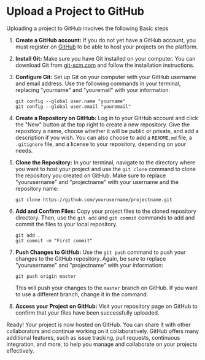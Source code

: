# Upload a Project to GitHub

Uploading a project to GitHub involves the following Basic steps

1. **Create a GitHub account:**
    If you do not yet have a GitHub account, you must register on [GitHub](https://github.com) to be able to host your projects on the platform.

2. **Install Git:**
    Make sure you have Git installed on your computer. You can download Git from [git-scm.com](https://git-scm.com/downloads) and follow the installation instructions.

3. **Configure Git:**
    Set up Git on your computer with your GitHub username and email address. Use the following commands in your terminal, replacing "yourname" and "youremail" with your information:

    ```shell
    git config --global user.name "yourname"
    git config --global user.email "youremail"
    ```

4. **Create a Repository on GitHub:**
    Log in to your GitHub account and click the "New" button at the top right to create a new repository. Give the repository a name, choose whether it will be public or private, and add a description if you wish. You can also choose to add a `README.md` file, a `.gitignore` file, and a license to your repository, depending on your needs.

5. **Clone the Repository:**
    In your terminal, navigate to the directory where you want to host your project and use the `git clone` command to clone the repository you created on GitHub. Make sure to replace "yourusername" and "projectname" with your username and the repository name:

    ```shell
    git clone https://github.com/yourusername/projectname.git
    ```

6. **Add and Confirm Files:**
    Copy your project files to the cloned repository directory. Then, use the `git add` and `git commit` commands to add and commit the files to your local repository.

    ```shell
    git add .
    git commit -m "First commit"
    ```

7. **Push Changes to GitHub:**
    Use the `git push` command to push your changes to the GitHub repository. Again, be sure to replace "yourusername" and "projectname" with your information:

    ```shell
    git push origin master
    ```

    This will push your changes to the `master` branch on GitHub. If you want to use a different branch, change it in the command.

8. **Access your Project on GitHub:**
    Visit your repository page on GitHub to confirm that your files have been successfully uploaded.

Ready! Your project is now hosted on GitHub. You can share it with other collaborators and continue working on it collaboratively. GitHub offers many additional features, such as issue tracking, pull requests, continuous integration, and more, to help you manage and collaborate on your projects effectively.
